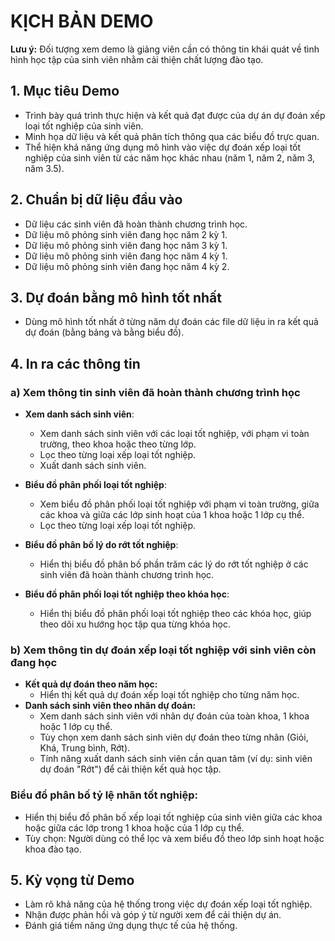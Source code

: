 # KỊCH BẢN DEMO

**Lưu ý:** Đối tượng xem demo là giảng viên cần có thông tin khái quát về tình hình học tập của sinh viên nhằm cải thiện chất lượng đào tạo.

## 1. Mục tiêu Demo

- Trình bày quá trình thực hiện và kết quả đạt được của dự án dự đoán xếp loại tốt nghiệp của sinh viên.
- Minh họa dữ liệu và kết quả phân tích thông qua các biểu đồ trực quan.
- Thể hiện khả năng ứng dụng mô hình vào việc dự đoán xếp loại tốt nghiệp của sinh viên từ các năm học khác nhau (năm 1, năm 2, năm 3, năm 3.5).

## 2. Chuẩn bị dữ liệu đầu vào

- Dữ liệu các sinh viên đã hoàn thành chương trình học.
- Dữ liệu mô phỏng sinh viên đang học năm 2 kỳ 1.
- Dữ liệu mô phỏng sinh viên đang học năm 3 kỳ 1.
- Dữ liệu mô phỏng sinh viên đang học năm 4 kỳ 1.
- Dữ liệu mô phỏng sinh viên đang học năm 4 kỳ 2.

## 3. Dự đoán bằng mô hình tốt nhất

- Dùng mô hình tốt nhất ở từng năm dự đoán các file dữ liệu in ra kết quả dự đoán (bằng bảng và bằng biểu đồ).

## 4. In ra các thông tin

### a) Xem thông tin sinh viên đã hoàn thành chương trình học
- **Xem danh sách sinh viên**:
  - Xem danh sách sinh viên với các loại tốt nghiệp, với phạm vi toàn trường, theo khoa hoặc theo từng lớp.
  - Lọc theo từng loại xếp loại tốt nghiệp.
  - Xuất danh sách sinh viên.

- **Biểu đồ phân phối loại tốt nghiệp**:
  - Xem biểu đồ phân phối loại tốt nghiệp với phạm vi toàn trường, giữa các khoa và giữa các lớp sinh hoạt của 1 khoa hoặc 1 lớp cụ thể.
  - Lọc theo từng loại xếp loại tốt nghiệp.

- **Biểu đồ phân bố lý do rớt tốt nghiệp**:
  - Hiển thị biểu đồ phân bố phần trăm các lý do rớt tốt nghiệp ở các sinh viên đã hoàn thành chương trình học.

- **Biểu đồ phân phối loại tốt nghiệp theo khóa học**:
  - Hiển thị biểu đồ phân phối loại tốt nghiệp theo các khóa học, giúp theo dõi xu hướng học tập qua từng khóa học.

### b) Xem thông tin dự đoán xếp loại tốt nghiệp với sinh viên còn đang học
- **Kết quả dự đoán theo năm học:**
  - Hiển thị kết quả dự đoán xếp loại tốt nghiệp cho từng năm học.
- **Danh sách sinh viên theo nhãn dự đoán:**
  - Xem danh sách sinh viên với nhãn dự đoán của toàn khoa, 1 khoa hoặc 1 lớp cụ thể.
  - Tùy chọn xem danh sách sinh viên dự đoán theo từng nhãn (Giỏi, Khá, Trung bình, Rớt).
  - Tính năng xuất danh sách sinh viên cần quan tâm (ví dụ: sinh viên dự đoán "Rớt") để cải thiện kết quả học tập.

### Biểu đồ phân bố tỷ lệ nhãn tốt nghiệp:
- Hiển thị biểu đồ phân bố xếp loại tốt nghiệp của sinh viên giữa các khoa hoặc giữa các lớp trong 1 khoa hoặc của 1 lớp cụ thể.
- Tùy chọn: Người dùng có thể lọc và xem biểu đồ theo lớp sinh hoạt hoặc khoa đào tạo.

## 5. Kỳ vọng từ Demo

- Làm rõ khả năng của hệ thống trong việc dự đoán xếp loại tốt nghiệp.
- Nhận được phản hồi và góp ý từ người xem để cải thiện dự án.
- Đánh giá tiềm năng ứng dụng thực tế của hệ thống.

